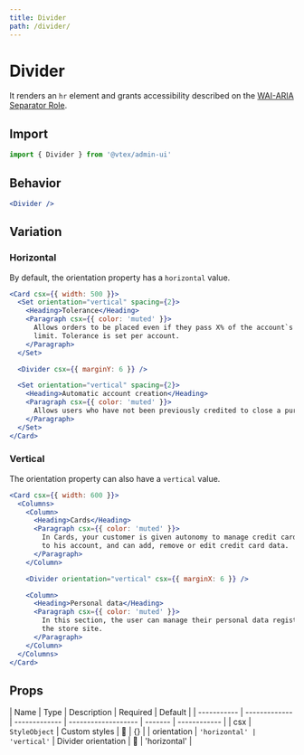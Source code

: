 ```yaml
---
title: Divider
path: /divider/
---
```


# Divider

It renders an `hr` element and grants accessibility described on the [WAI-ARIA Separator Role](https://www.w3.org/TR/wai-aria-1.1/#separator).

## Import

```jsx isStatic
import { Divider } from '@vtex/admin-ui'
```

## Behavior

```jsx
<Divider />
```

## Variation

### Horizontal

By default, the orientation property has a `horizontal` value.

```jsx
<Card csx={{ width: 500 }}>
  <Set orientation="vertical" spacing={2}>
    <Heading>Tolerance</Heading>
    <Paragraph csx={{ color: 'muted' }}>
      Allows orders to be placed even if they pass X% of the account`s credit
      limit. Tolerance is set per account.
    </Paragraph>
  </Set>

  <Divider csx={{ marginY: 6 }} />

  <Set orientation="vertical" spacing={2}>
    <Heading>Automatic account creation</Heading>
    <Paragraph csx={{ color: 'muted' }}>
      Allows users who have not been previously credited to close a purchase.
    </Paragraph>
  </Set>
</Card>
```

### Vertical

The orientation property can also have a `vertical` value.

```jsx
<Card csx={{ width: 600 }}>
  <Columns>
    <Column>
      <Heading>Cards</Heading>
      <Paragraph csx={{ color: 'muted' }}>
        In Cards, your customer is given autonomy to manage credit cards related
        to his account, and can add, remove or edit credit card data.
      </Paragraph>
    </Column>

    <Divider orientation="vertical" csx={{ marginX: 6 }} />

    <Column>
      <Heading>Personal data</Heading>
      <Paragraph csx={{ color: 'muted' }}>
        In this section, the user can manage their personal data registered on
        the store site.
      </Paragraph>
    </Column>
  </Columns>
</Card>
```

## Props

| Name        | Type          | Description   | Required            | Default |
| ----------- | ------------- | ------------- | ------------------- | ------- | ------------ |
| csx         | `StyleObject` | Custom styles | 🚫                  | {}      |
| orientation | `'horizontal' | 'vertical'`   | Divider orientation | 🚫      | 'horizontal' |
